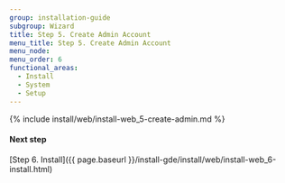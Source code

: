 ```yaml
---
group: installation-guide
subgroup: Wizard
title: Step 5. Create Admin Account
menu_title: Step 5. Create Admin Account
menu_node:
menu_order: 6
functional_areas:
  - Install
  - System
  - Setup
---
```


{% include install/web/install-web_5-create-admin.md %}

#### Next step

[Step 6. Install]({{ page.baseurl }}/install-gde/install/web/install-web_6-install.html)
